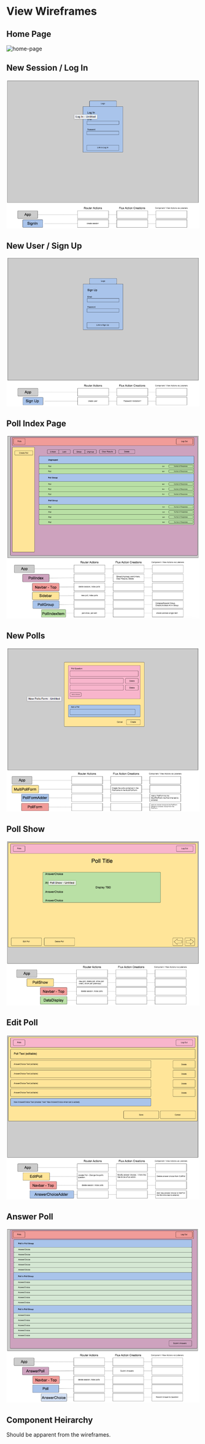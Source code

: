 # View Wireframes

## Home Page
![home-page]

## New Session / Log In
![new-session]

## New User / Sign Up
![new-user]

## Poll Index Page
![poll-index]

## New Polls
![new-poll]

## Poll Show
![poll-show]

## Edit Poll
![edit-poll]

## Answer Poll
![answer-poll]

## Component Heirarchy

Should be apparent from the wireframes.

[home-page]: ./wireframes/HomePage
[new-session]: ./wireframes/LogIn.png
[new-user]: ./wireframes/SignUp.png
[poll-index]: ./wireframes/PollIndex.png
[new-poll]: ./wireframes/NewPoll.png
[poll-show]: ./wireframes/PollShow.png
[edit-poll]: ./wireframes/EditPoll.png
[answer-poll]: ./wireframes/AnswerPoll.png
